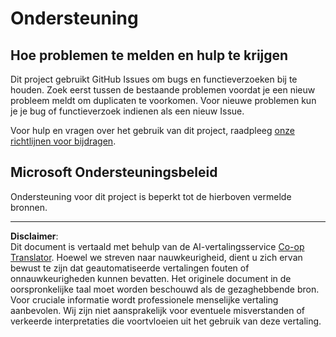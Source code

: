 <!--
CO_OP_TRANSLATOR_METADATA:
{
  "original_hash": "c9d207ff77b4bb46e46dc2b607a8ec1a",
  "translation_date": "2025-08-27T20:02:18+00:00",
  "source_file": "SUPPORT.md",
  "language_code": "nl"
}
-->
# Ondersteuning

## Hoe problemen te melden en hulp te krijgen  

Dit project gebruikt GitHub Issues om bugs en functieverzoeken bij te houden. Zoek eerst tussen de bestaande problemen voordat je een nieuw probleem meldt om duplicaten te voorkomen. Voor nieuwe problemen kun je je bug of functieverzoek indienen als een nieuw Issue.

Voor hulp en vragen over het gebruik van dit project, raadpleeg [onze richtlijnen voor bijdragen](CONTRIBUTING.md).

## Microsoft Ondersteuningsbeleid  

Ondersteuning voor dit project is beperkt tot de hierboven vermelde bronnen.

---

**Disclaimer**:  
Dit document is vertaald met behulp van de AI-vertalingsservice [Co-op Translator](https://github.com/Azure/co-op-translator). Hoewel we streven naar nauwkeurigheid, dient u zich ervan bewust te zijn dat geautomatiseerde vertalingen fouten of onnauwkeurigheden kunnen bevatten. Het originele document in de oorspronkelijke taal moet worden beschouwd als de gezaghebbende bron. Voor cruciale informatie wordt professionele menselijke vertaling aanbevolen. Wij zijn niet aansprakelijk voor eventuele misverstanden of verkeerde interpretaties die voortvloeien uit het gebruik van deze vertaling.